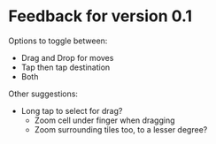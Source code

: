 Feedback for version 0.1
========================

Options to toggle between:

* Drag and Drop for moves
* Tap then tap destination
* Both

Other suggestions:

* Long tap to select for drag?
  * Zoom cell under finger when dragging
  * Zoom surrounding tiles too, to a lesser degree?

